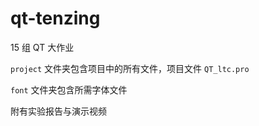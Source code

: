 # qt-tenzing

15 组 QT 大作业

`project` 文件夹包含项目中的所有文件，项目文件 `QT_ltc.pro`

`font` 文件夹包含所需字体文件

附有实验报告与演示视频